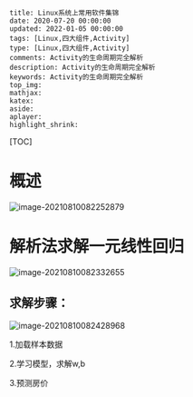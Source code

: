 ```
title: Linux系统上常用软件集锦
date: 2020-07-20 00:00:00
updated: 2022-01-05 00:00:00
tags: [Linux,四大组件,Activity]
type: [Linux,四大组件,Activity]
comments: Activity的生命周期完全解析
description: Activity的生命周期完全解析
keywords: Activity的生命周期完全解析
top_img:
mathjax:
katex:
aside:
aplayer:
highlight_shrink:
```

[TOC]



# 概述



![image-20210810082252879](https://gitee.com/frewen1225/ImageUploader/raw/master/img/20210810082254.png)

# 解析法求解一元线性回归

![image-20210810082332655](https://gitee.com/frewen1225/ImageUploader/raw/master/img/20210810082333.png)





## 求解步骤：

![image-20210810082428968](https://gitee.com/frewen1225/ImageUploader/raw/master/img/20210810082430.png)

1.加载样本数据

2.学习模型，求解w,b

3.预测房价





